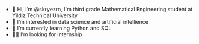 - 👋 Hi, I’m @skryezrn, I'm third grade Mathematical Engineering student at Yildiz Technical University 
- 👀 I’m interested in data science and artificial intellience
- 🌱 I’m currently learning Python and SQL
- 👩‍💻 I’m looking for internship


<!---
skryezrn/skryezrn is a ✨ special ✨ repository because its `README.md` (this file) appears on your GitHub profile.
You can click the Preview link to take a look at your changes.
--->
